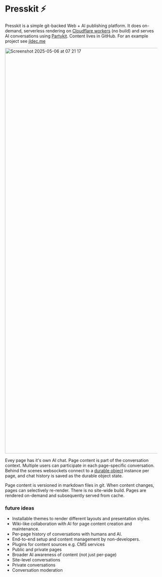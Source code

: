 
# Presskit ⚡️
Presskit is a simple git-backed Web + AI publishing platform. It does on-demand, serverless rendering on [Cloudflare workers](https://developers.cloudflare.com/workers/) (no build) and serves AI conversations using [Partykit](https://docs.partykit.io/how-partykit-works/). Content lives in GitHub. For an example project see [jldec.me](https://jldec.me?chat)

<img width="1337" alt="Screenshot 2025-05-06 at 07 21 17" src="https://github.com/user-attachments/assets/b38f2a7a-0f2d-4643-ba83-bf57f2e33f20" />

Evey page has it's own AI chat. Page content is part of the conversation context. Multiple users can participate in each page-specific conversation. Behind the scenes websockets connect to a [durable object](https://developers.cloudflare.com/durable-objects/what-are-durable-objects/) instance per page, and chat history is saved as the durable object state.

Page content is versioned in markdown files in git. When content changes, pages can selectively re-render. There is no site-wide build. Pages are rendered on-demand and subsequently served from cache.

### future ideas
- Installable themes to render different layouts and presentation styles.
- Wiki-like collaboration with AI for page content creation and maintenance.
- Per-page history of conversations with humans and AI.
- End-to-end setup and content management by non-developers.
- Plugins for content sources e.g. CMS services
- Public and private pages
- Broader AI awareness of content (not just per-page)
- Site-level conversations
- Private conversations
- Conversation moderation
